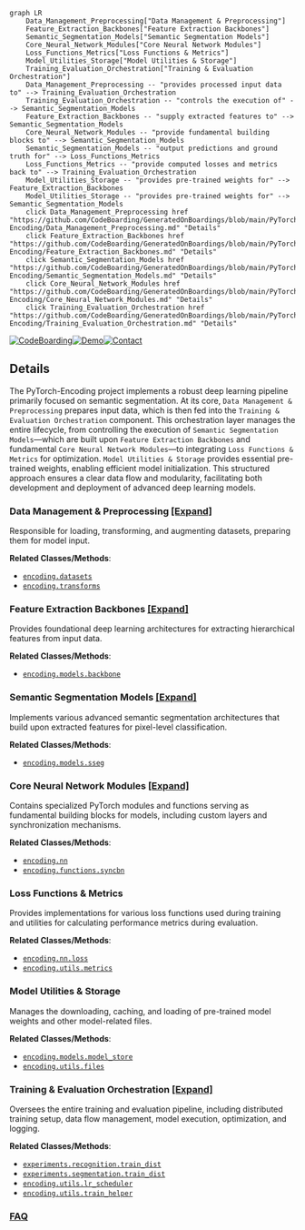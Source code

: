 ```mermaid
graph LR
    Data_Management_Preprocessing["Data Management & Preprocessing"]
    Feature_Extraction_Backbones["Feature Extraction Backbones"]
    Semantic_Segmentation_Models["Semantic Segmentation Models"]
    Core_Neural_Network_Modules["Core Neural Network Modules"]
    Loss_Functions_Metrics["Loss Functions & Metrics"]
    Model_Utilities_Storage["Model Utilities & Storage"]
    Training_Evaluation_Orchestration["Training & Evaluation Orchestration"]
    Data_Management_Preprocessing -- "provides processed input data to" --> Training_Evaluation_Orchestration
    Training_Evaluation_Orchestration -- "controls the execution of" --> Semantic_Segmentation_Models
    Feature_Extraction_Backbones -- "supply extracted features to" --> Semantic_Segmentation_Models
    Core_Neural_Network_Modules -- "provide fundamental building blocks to" --> Semantic_Segmentation_Models
    Semantic_Segmentation_Models -- "output predictions and ground truth for" --> Loss_Functions_Metrics
    Loss_Functions_Metrics -- "provide computed losses and metrics back to" --> Training_Evaluation_Orchestration
    Model_Utilities_Storage -- "provides pre-trained weights for" --> Feature_Extraction_Backbones
    Model_Utilities_Storage -- "provides pre-trained weights for" --> Semantic_Segmentation_Models
    click Data_Management_Preprocessing href "https://github.com/CodeBoarding/GeneratedOnBoardings/blob/main/PyTorch-Encoding/Data_Management_Preprocessing.md" "Details"
    click Feature_Extraction_Backbones href "https://github.com/CodeBoarding/GeneratedOnBoardings/blob/main/PyTorch-Encoding/Feature_Extraction_Backbones.md" "Details"
    click Semantic_Segmentation_Models href "https://github.com/CodeBoarding/GeneratedOnBoardings/blob/main/PyTorch-Encoding/Semantic_Segmentation_Models.md" "Details"
    click Core_Neural_Network_Modules href "https://github.com/CodeBoarding/GeneratedOnBoardings/blob/main/PyTorch-Encoding/Core_Neural_Network_Modules.md" "Details"
    click Training_Evaluation_Orchestration href "https://github.com/CodeBoarding/GeneratedOnBoardings/blob/main/PyTorch-Encoding/Training_Evaluation_Orchestration.md" "Details"
```

[![CodeBoarding](https://img.shields.io/badge/Generated%20by-CodeBoarding-9cf?style=flat-square)](https://github.com/CodeBoarding/GeneratedOnBoardings)[![Demo](https://img.shields.io/badge/Try%20our-Demo-blue?style=flat-square)](https://www.codeboarding.org/demo)[![Contact](https://img.shields.io/badge/Contact%20us%20-%20contact@codeboarding.org-lightgrey?style=flat-square)](mailto:contact@codeboarding.org)

## Details

The PyTorch-Encoding project implements a robust deep learning pipeline primarily focused on semantic segmentation. At its core, `Data Management & Preprocessing` prepares input data, which is then fed into the `Training & Evaluation Orchestration` component. This orchestration layer manages the entire lifecycle, from controlling the execution of `Semantic Segmentation Models`—which are built upon `Feature Extraction Backbones` and fundamental `Core Neural Network Modules`—to integrating `Loss Functions & Metrics` for optimization. `Model Utilities & Storage` provides essential pre-trained weights, enabling efficient model initialization. This structured approach ensures a clear data flow and modularity, facilitating both development and deployment of advanced deep learning models.

### Data Management & Preprocessing [[Expand]](./Data_Management_Preprocessing.md)
Responsible for loading, transforming, and augmenting datasets, preparing them for model input.


**Related Classes/Methods**:

- <a href="https://github.com/zhanghang1989/PyTorch-Encoding/blob/master/encoding/datasets" target="_blank" rel="noopener noreferrer">`encoding.datasets`</a>
- <a href="https://github.com/zhanghang1989/PyTorch-Encoding/blob/master/encoding/transforms" target="_blank" rel="noopener noreferrer">`encoding.transforms`</a>


### Feature Extraction Backbones [[Expand]](./Feature_Extraction_Backbones.md)
Provides foundational deep learning architectures for extracting hierarchical features from input data.


**Related Classes/Methods**:

- <a href="https://github.com/zhanghang1989/PyTorch-Encoding/blob/master/encoding/models/backbone" target="_blank" rel="noopener noreferrer">`encoding.models.backbone`</a>


### Semantic Segmentation Models [[Expand]](./Semantic_Segmentation_Models.md)
Implements various advanced semantic segmentation architectures that build upon extracted features for pixel-level classification.


**Related Classes/Methods**:

- <a href="https://github.com/zhanghang1989/PyTorch-Encoding/blob/master/encoding/models/sseg" target="_blank" rel="noopener noreferrer">`encoding.models.sseg`</a>


### Core Neural Network Modules [[Expand]](./Core_Neural_Network_Modules.md)
Contains specialized PyTorch modules and functions serving as fundamental building blocks for models, including custom layers and synchronization mechanisms.


**Related Classes/Methods**:

- <a href="https://github.com/zhanghang1989/PyTorch-Encoding/blob/master/encoding/nn" target="_blank" rel="noopener noreferrer">`encoding.nn`</a>
- <a href="https://github.com/zhanghang1989/PyTorch-Encoding/blob/master/encoding/functions/syncbn.py" target="_blank" rel="noopener noreferrer">`encoding.functions.syncbn`</a>


### Loss Functions & Metrics
Provides implementations for various loss functions used during training and utilities for calculating performance metrics during evaluation.


**Related Classes/Methods**:

- <a href="https://github.com/zhanghang1989/PyTorch-Encoding/blob/master/encoding/nn/loss.py" target="_blank" rel="noopener noreferrer">`encoding.nn.loss`</a>
- <a href="https://github.com/zhanghang1989/PyTorch-Encoding/blob/master/encoding/utils/metrics.py" target="_blank" rel="noopener noreferrer">`encoding.utils.metrics`</a>


### Model Utilities & Storage
Manages the downloading, caching, and loading of pre-trained model weights and other model-related files.


**Related Classes/Methods**:

- <a href="https://github.com/zhanghang1989/PyTorch-Encoding/blob/master/encoding/models/model_store.py" target="_blank" rel="noopener noreferrer">`encoding.models.model_store`</a>
- <a href="https://github.com/zhanghang1989/PyTorch-Encoding/blob/master/encoding/utils/files.py" target="_blank" rel="noopener noreferrer">`encoding.utils.files`</a>


### Training & Evaluation Orchestration [[Expand]](./Training_Evaluation_Orchestration.md)
Oversees the entire training and evaluation pipeline, including distributed training setup, data flow management, model execution, optimization, and logging.


**Related Classes/Methods**:

- <a href="https://github.com/zhanghang1989/PyTorch-Encoding/blob/master/experiments/recognition/train_dist.py" target="_blank" rel="noopener noreferrer">`experiments.recognition.train_dist`</a>
- <a href="https://github.com/zhanghang1989/PyTorch-Encoding/blob/master/experiments/segmentation/train_dist.py" target="_blank" rel="noopener noreferrer">`experiments.segmentation.train_dist`</a>
- <a href="https://github.com/zhanghang1989/PyTorch-Encoding/blob/master/encoding/utils/lr_scheduler.py" target="_blank" rel="noopener noreferrer">`encoding.utils.lr_scheduler`</a>
- <a href="https://github.com/zhanghang1989/PyTorch-Encoding/blob/master/encoding/utils/train_helper.py" target="_blank" rel="noopener noreferrer">`encoding.utils.train_helper`</a>




### [FAQ](https://github.com/CodeBoarding/GeneratedOnBoardings/tree/main?tab=readme-ov-file#faq)